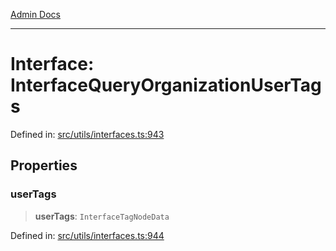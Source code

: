 [Admin Docs](/)

***

# Interface: InterfaceQueryOrganizationUserTags

Defined in: [src/utils/interfaces.ts:943](https://github.com/PalisadoesFoundation/talawa-admin/blob/main/src/utils/interfaces.ts#L943)

## Properties

### userTags

> **userTags**: `InterfaceTagNodeData`

Defined in: [src/utils/interfaces.ts:944](https://github.com/PalisadoesFoundation/talawa-admin/blob/main/src/utils/interfaces.ts#L944)
